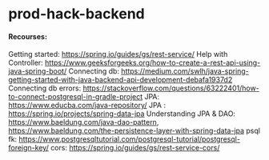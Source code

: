 # prod-hack-backend

#### Recourses:

Getting started: https://spring.io/guides/gs/rest-service/
Help with Controller: https://www.geeksforgeeks.org/how-to-create-a-rest-api-using-java-spring-boot/
Connecting db: https://medium.com/swlh/java-spring-getting-started-with-java-backend-api-development-debafa1937d2
Connecting db errors: https://stackoverflow.com/questions/63222401/how-to-connect-postgresql-in-gradle-project
JPA: https://www.educba.com/java-repository/
JPA : https://spring.io/projects/spring-data-jpa
Understanding JPA & DAO: https://www.baeldung.com/java-dao-pattern, https://www.baeldung.com/the-persistence-layer-with-spring-data-jpa
psql fk: https://www.postgresqltutorial.com/postgresql-tutorial/postgresql-foreign-key/
cors: https://spring.io/guides/gs/rest-service-cors/